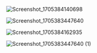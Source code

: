
![Screenshot_1705384140698](https://github.com/Asha130819/source-tree-tutorial/assets/87024352/4864d9bd-4f3f-43a5-98ea-58414088d72e)

![Screenshot_1705383447640](https://github.com/Asha130819/source-tree-tutorial/assets/87024352/c8566c27-fa57-4f0e-8fad-501040e6f5d4)

![Screenshot_1705384162935](https://github.com/Asha130819/source-tree-tutorial/assets/87024352/06c10b7c-b022-4196-b0b1-b16794b5c1b8)

![Screenshot_1705383447640 (1)](https://github.com/Asha130819/source-tree-tutorial/assets/87024352/2e6d6e28-af54-4bf1-b09d-6101cd50cc5d)









